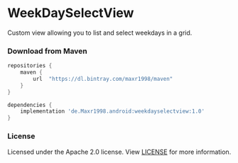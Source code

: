 # WeekDaySelectView
Custom view allowing you to list and select weekdays in a grid.

### Download from Maven
```gradle
repositories {
    maven {
        url  "https://dl.bintray.com/maxr1998/maven"
    }
}

dependencies {
    implementation 'de.Maxr1998.android:weekdayselectview:1.0'
}
```

### License
Licensed under the Apache 2.0 license. View [LICENSE](https://github.com/Maxr1998/WeekDaySelectView/blob/master/LICENSE) for more information.